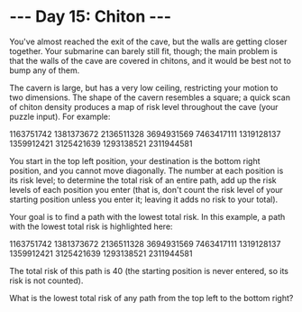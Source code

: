 # --- Day 15: Chiton ---

   You've almost reached the exit of the cave, but the walls are getting
   closer together. Your submarine can barely still fit, though; the main
   problem is that the walls of the cave are covered in chitons, and it would
   be best not to bump any of them.

   The cavern is large, but has a very low ceiling, restricting your motion
   to two dimensions. The shape of the cavern resembles a square; a quick
   scan of chiton density produces a map of risk level throughout the cave
   (your puzzle input). For example:

 1163751742
 1381373672
 2136511328
 3694931569
 7463417111
 1319128137
 1359912421
 3125421639
 1293138521
 2311944581

   You start in the top left position, your destination is the bottom right
   position, and you cannot move diagonally. The number at each position is
   its risk level; to determine the total risk of an entire path, add up the
   risk levels of each position you enter (that is, don't count the risk
   level of your starting position unless you enter it; leaving it adds no
   risk to your total).

   Your goal is to find a path with the lowest total risk. In this example, a
   path with the lowest total risk is highlighted here:

 1163751742
 1381373672
 2136511328
 3694931569
 7463417111
 1319128137
 1359912421
 3125421639
 1293138521
 2311944581

   The total risk of this path is 40 (the starting position is never entered,
   so its risk is not counted).

   What is the lowest total risk of any path from the top left to the bottom
   right?

